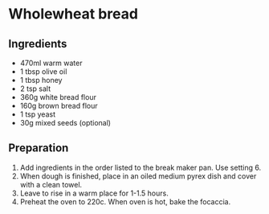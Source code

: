 # Wholewheat bread

## Ingredients

- 470ml warm water
- 1 tbsp olive oil
- 1 tbsp honey
- 2 tsp salt
- 360g white bread flour
- 160g brown bread flour
- 1 tsp yeast
- 30g mixed seeds (optional)

## Preparation

1. Add ingredients in the order listed to the break maker pan. Use setting 6.
2. When dough is finished, place in an oiled medium pyrex dish and cover with a
   clean towel.
3. Leave to rise in a warm place for 1-1.5 hours.
4. Preheat the oven to 220c. When oven is hot, bake the focaccia.
